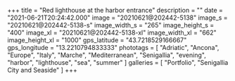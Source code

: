 +++
title = "Red lighthouse at the harbor entrance"
description = ""
date = "2021-06-21T20:24:42.000"
image = "20210621@202442-5138"
image_s = "20210621@202442-5138-s"
image_width_s = "265"
image_height_s = "400"
image_xl = "20210621@202442-5138-xl"
image_width_xl = "662"
image_height_xl = "1000"
gps_latitude = "43.7218529166667"
gps_longitude = "13.2210794833333"
phototags = [ "Adriatic", "Ancona", "Europe", "Italy", "Marche", "Mediterranean", "Senigallia", "evening", "harbor", "lighthouse", "sea", "summer" ]
galleries = [ "Portfolio", "Senigallia City and Seaside" ]
+++
